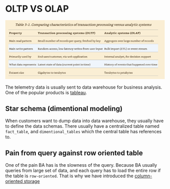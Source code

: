 # OLTP VS OLAP

![oltp-vs-olap](./resources/oltp-vs-olap.jpg)

The telemetry data is usually sent to data warehouse for business analysis. One of the popular products is [tableau](https://www.tableau.com/). 

## Star schema (dimentional modeling)

When customers want to dump data into data warehouse, they usually have to define the data schemas. There usually have a centralized table named `fact_table`, and `dimentional_tables` which the central table has references to.

## Pain from query against row oriented table

One of the pain BA has is the slowness of the query. Because BA usually queries from large set of data, and each query has to load the entire row if the table is `row-oriented`. That is why we have introduced the [column-oriented storage](./column-oriented-storage.md)
